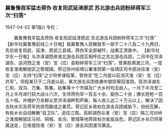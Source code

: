 ### 冀鲁豫我军猛击蒋伪  收复阳武延津原武  苏北游击兵团粉碎蒋军三次“扫荡”

1947-04-02
第1版()
专栏：

　　冀鲁豫我军猛击蒋伪
    收复阳武延津原武
    苏北游击兵团粉碎蒋军三次“扫荡”
    【新华社冀鲁豫前线三十日电】我冀鲁豫人民解放军一部于二十八及二十九两日，先后收复阳武、延津、原武三县城，蒋伪军全部被歼，战果正清查中。
    【新华社华东一日电】与洪泽湖西岸淮北游击兵团互相呼应之苏北游击兵团，二月中在洪泽湖东、运河西之淮（安）宝（应）县粉碎蒋军三次“扫荡”。曾乘胜南渡三河，一度收复淮南解放区之黎城镇。蒋记徐州绥靖公署淮阴第一绥靖区司令部派往淮（安）宝（应）主持“扫荡”之少将参谋程某，曾扬言“在二月底以前消灭淮（安）宝（应）共军”。但程某已于二月底以前，某次游击兵团夜袭中狼狈窜回淮阴。现洪泽湖东仁和、双沟、万集、陈集、赵集等十个市镇及广大乡村均无敌人。一月下半月至二月上半月进行较大战斗六次，生俘蒋伪军一百五十余，毙伤二十余；缴长短枪一百五十枝。并掩护万余群众至洪泽湖畔割芦柴，每人收入达二十万元以上，解决了因去秋水灾及蒋军抢掠而酿成之春荒。蒋记区乡政权在游击兵团威胁下，纷纷瓦解，有些乡长自动解散“自卫队”，逃往江南。高邮湖西与淮（安）宝（应）隔三河对峙之淮南解放区马坝、铜城、金沟、黎城等地蒋政权亦岌岌自危。蒋记区乡长已将家属送走，日夜提防淮（安）宝（应）游击兵团渡河袭击。
